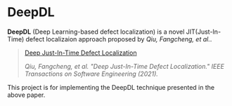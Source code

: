 # DeepDL
**DeepDL** (Deep Learning-based defect localization) is a novel JIT(Just-In-Time) defect localizaion approach proposed by *Qiu, Fangcheng, et al.*.

> [Deep Just-In-Time Defect Localization](https://nzjohng.github.io/publications/papers/tse2022.pdf)
>
> *Qiu, Fangcheng, et al. "Deep Just-In-Time Defect Localization." *IEEE Transactions on Software Engineering* (2021).*



This project is for implementing the DeepDL technique presented in the above paper.
